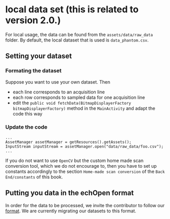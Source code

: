 # local data set \(this is related to version 2.0.\)

For local usage, the data can be found from the `assets/data/raw_data` folder. By default, the local dataset that is used is `data_phantom.csv`.

## Setting your dataset

### Formating the dataset

Suppose you want to use your own dataset. Then

* each line corresponds to an acquisition line
* each row corresponds to sampled data for one acquisition line
* edit the `public void fetchData(BitmapDisplayerFactory bitmapDisplayerFactory)` method in the `MainActivity` and adapt the code this way

### Update the code

```
...
AssetManager assetManager = getResources().getAssets();
InputStream inputStream = assetManager.open("data/raw_data/foo.csv");
...
```

If you do not want to use `OpenCV` but the custom home made scan conversion tool, which we do not encourage to, then you have to set up constants accordingly to the section `Home-made scan conversion` of the `Back End/constants` of this book.

## Putting you data in the echOpen format

In order for the data to be processed, we invite the contributor to follow our [format](http://echopen.org/index.php/Challenge:_Data_format). We are currently migrating our datasets to this format.

